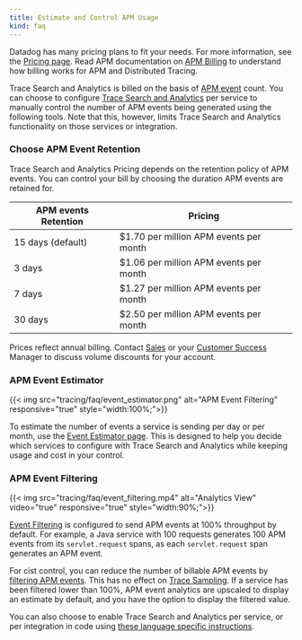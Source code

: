 ```yaml
---
title: Estimate and Control APM Usage
kind: faq
---
```


Datadog has many pricing plans to fit your needs. For more information, see the [Pricing page][1].
Read APM documentation on [APM Billing][2] to understand how billing works for APM and Distributed Tracing.

Trace Search and Analytics is billed on the basis of [APM event][3] count. You can choose to configure [Trace Search and Analytics][4] per service to manually control the number of APM events being generated using the following tools. Note that this, however, limits Trace Search and Analytics functionality on those services or integration. 

### Choose APM Event Retention

Trace Search and Analytics Pricing depends on the retention policy of APM events. You can control your bill by choosing the duration APM events are retained for.

| APM events Retention | Pricing |
|----------------------|---------|
| 15 days (default) | $1.70 per million APM events per month |
| 3 days | $1.06 per million APM events per month |
| 7 days | $1.27 per million APM events per month |
| 30 days | $2.50 per million APM events per month |

Prices reflect annual billing. Contact [Sales][5] or your [Customer Success][6] Manager to discuss volume discounts for your account.

### APM Event Estimator

{{< img src="tracing/faq/event_estimator.png" alt="APM Event Filtering" responsive="true" style="width:100%;">}}

To estimate the number of events a service is sending per day or per month, use the [Event Estimator page][7]. This is designed to help you decide which services to configure with Trace Search and Analytics while keeping usage and cost in your control.

### APM Event Filtering

{{< img src="tracing/faq/event_filtering.mp4" alt="Analytics View" video="true" responsive="true" style="width:90%;">}}

[Event Filtering][8] is configured to send APM events at 100% throughput by default. For example, a Java service with 100 requests generates 100 APM events from its `servlet.request` spans, as each `servlet.request` span generates an APM event. 

For cist control, you can reduce the number of billable APM events by [filtering APM events][8]. This has no effect on [Trace Sampling][9]. If a service has been filtered lower than 100%, APM event analytics are upscaled to display an estimate by default, and you have the option to display the filtered value.

You can also choose to enable Trace Search and Analytics per service, or per integration in code using [these language specific instructions][10].

[1]: https://www.datadoghq.com/pricing
[2]: /account_management/billing/apm_distributed_tracing
[3]: /tracing/visualization/#apm-event
[4]: /tracing/trace_search_and_analytics
[5]: mailto:sales@datadoghq.com
[6]: mailto:success@datadoghq.com
[7]: https://app.datadoghq.com/apm/docs/trace-search
[8]: https://app.datadoghq.com/apm/settings?env=datadoghq.com&activeTab=0
[9]: https://docs.datadoghq.com/tracing/guide/trace_sampling_and_storage
[10]: tracing/trace_search_and_analytics/?tab=java#configure-additional-services-optional
